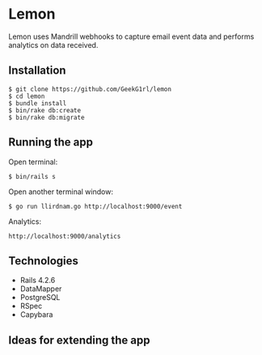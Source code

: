 Lemon
=====
Lemon uses Mandrill webhooks to capture email event data and performs analytics on data received.


Installation
------------
```
$ git clone https://github.com/GeekG1rl/lemon
$ cd lemon
$ bundle install
$ bin/rake db:create
$ bin/rake db:migrate
```


Running the app
---------------
Open terminal:
```
$ bin/rails s
```

Open another terminal window:
```
$ go run llirdnam.go http://localhost:9000/event
```

Analytics:
```
http://localhost:9000/analytics
```


Technologies
------------
* Rails 4.2.6
* DataMapper
* PostgreSQL
* RSpec
* Capybara


Ideas for extending the app
---------------------------

